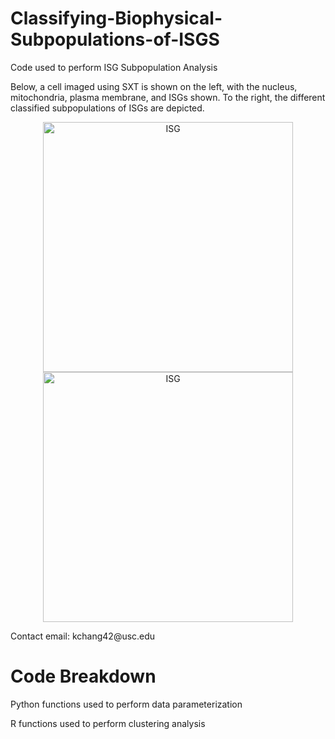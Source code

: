 # Classifying-Biophysical-Subpopulations-of-ISGS
Code used to perform ISG Subpopulation Analysis

Below, a cell imaged using SXT is shown on the left, with the nucleus, mitochondria, plasma membrane, and ISGs shown. To the right, the different classified subpopulations of ISGs are depicted. 

<p align = "center">
  <img src="BlenderRenderings/9917_2_Whole_TAK.png" alt="ISG" width="400">
  <img src="BlenderRenderings/9917_2_Clusters_TAK.png" alt="ISG" width="400">
</p>
Contact email: kchang42@usc.edu

# Code Breakdown
Python functions used to perform data parameterization

R functions used to perform clustering analysis 

